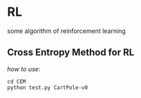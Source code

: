 # RL
some algorithm of reinforcement learning

## Cross Entropy Method for RL
*how to use:*
```
cd CEM
python test.py CartPole-v0
```
